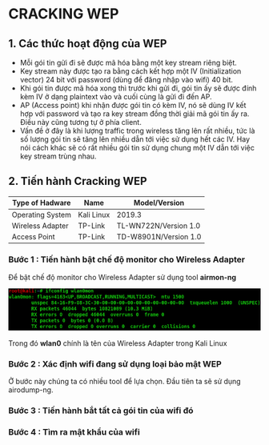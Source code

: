 # CRACKING WEP
## 1. Các thức hoạt động của WEP
- Mỗi gói tin gửi đi sẽ được mã hóa bằng một key stream riêng biệt.
- Key stream này được tạo ra bằng cách kết hợp một IV (Initialization vector) 24 bit với password (dùng để đăng nhập vào wifi) 40 bit.
- Khi gói tin được mã hóa xong thì trước khi gửi đi, gói tin ấy sẽ được đính kèm IV ở dạng plaintext vào và cuối cùng là gửi đi đến AP.
- AP (Access point) khi nhận được gói tin có kèm IV, nó sẽ dùng IV kết hợp với password và tạo ra key stream đồng thời giải mã gói tin ấy ra. Điều này cũng tương tự ở phía client.
- Vấn đề ở đây là khi lượng traffic trong wireless tăng lên rất nhiều, tức là số lượng gói tin sẽ tăng lên nhiều dẫn tới việc sử dụng hết các IV. Hay nói cách khác sẽ có rất nhiều gói tin sử dụng chung một IV dẫn tới việc key stream trùng nhau.
## 2. Tiến hành Cracking WEP

| Type of Hadware | Name | Model/Version |
| --- | --- | --- |
| Operating System | Kali Linux | 2019.3 |
| Wireless Adapter | TP-Link| TL-WN722N/Version 1.0 |
| Access Point     | TP-Link| TD-W8901N/Version 1.0 |


### Bước 1 : Tiến hành bật chế độ monitor cho Wireless Adapter
Để bật chế độ monitor cho Wireless Adapter sử dụng tool **airmon-ng**

![airmon-ng](https://github.com/nguyencaothai/Hacking-WEP/blob/master/image.png)

Trong đó **wlan0** chính là tên của Wireless Adapter trong Kali Linux
### Bước 2 : Xác định wifi đang sử dụng loại bảo mật WEP
Ở bước này chúng ta có nhiều tool để lựa chọn. Đầu tiên ta sẽ sử dụng airodump-ng.
### Bước 3 : Tiến hành bắt tất cả gói tin của wifi đó
### Bước 4 : Tìm ra mật khẩu của wifi
